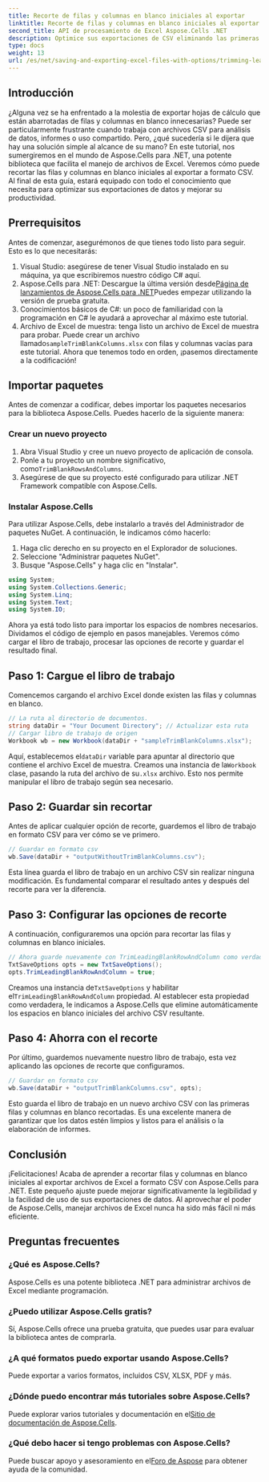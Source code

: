 ```yaml
---
title: Recorte de filas y columnas en blanco iniciales al exportar
linktitle: Recorte de filas y columnas en blanco iniciales al exportar
second_title: API de procesamiento de Excel Aspose.Cells .NET
description: Optimice sus exportaciones de CSV eliminando las primeras filas y columnas en blanco con Aspose.Cells para .NET. La limpieza de datos está a solo unos pasos de distancia.
type: docs
weight: 13
url: /es/net/saving-and-exporting-excel-files-with-options/trimming-leading-blank-rows-and-columns/
---
```

## Introducción
¿Alguna vez se ha enfrentado a la molestia de exportar hojas de cálculo que están abarrotadas de filas y columnas en blanco innecesarias? Puede ser particularmente frustrante cuando trabaja con archivos CSV para análisis de datos, informes o uso compartido. Pero, ¿qué sucedería si le dijera que hay una solución simple al alcance de su mano? En este tutorial, nos sumergiremos en el mundo de Aspose.Cells para .NET, una potente biblioteca que facilita el manejo de archivos de Excel. Veremos cómo puede recortar las filas y columnas en blanco iniciales al exportar a formato CSV. Al final de esta guía, estará equipado con todo el conocimiento que necesita para optimizar sus exportaciones de datos y mejorar su productividad.
## Prerrequisitos
Antes de comenzar, asegurémonos de que tienes todo listo para seguir. Esto es lo que necesitarás:
1. Visual Studio: asegúrese de tener Visual Studio instalado en su máquina, ya que escribiremos nuestro código C# aquí.
2.  Aspose.Cells para .NET: Descargue la última versión desde[Página de lanzamientos de Aspose.Cells para .NET](https://releases.aspose.com/cells/net/)Puedes empezar utilizando la versión de prueba gratuita.
3. Conocimientos básicos de C#: un poco de familiaridad con la programación en C# le ayudará a aprovechar al máximo este tutorial.
4.  Archivo de Excel de muestra: tenga listo un archivo de Excel de muestra para probar. Puede crear un archivo llamado`sampleTrimBlankColumns.xlsx` con filas y columnas vacías para este tutorial.
Ahora que tenemos todo en orden, ¡pasemos directamente a la codificación!
## Importar paquetes
Antes de comenzar a codificar, debes importar los paquetes necesarios para la biblioteca Aspose.Cells. Puedes hacerlo de la siguiente manera:
### Crear un nuevo proyecto
1. Abra Visual Studio y cree un nuevo proyecto de aplicación de consola.
2.  Ponle a tu proyecto un nombre significativo, como`TrimBlankRowsAndColumns`.
3. Asegúrese de que su proyecto esté configurado para utilizar .NET Framework compatible con Aspose.Cells.
### Instalar Aspose.Cells
Para utilizar Aspose.Cells, debe instalarlo a través del Administrador de paquetes NuGet. A continuación, le indicamos cómo hacerlo:
1. Haga clic derecho en su proyecto en el Explorador de soluciones.
2. Seleccione "Administrar paquetes NuGet".
3. Busque "Aspose.Cells" y haga clic en "Instalar".
```csharp
using System;
using System.Collections.Generic;
using System.Linq;
using System.Text;
using System.IO;
```

Ahora ya está todo listo para importar los espacios de nombres necesarios.
Dividamos el código de ejemplo en pasos manejables. Veremos cómo cargar el libro de trabajo, procesar las opciones de recorte y guardar el resultado final.
## Paso 1: Cargue el libro de trabajo
Comencemos cargando el archivo Excel donde existen las filas y columnas en blanco.
```csharp
// La ruta al directorio de documentos.
string dataDir = "Your Document Directory"; // Actualizar esta ruta
// Cargar libro de trabajo de origen
Workbook wb = new Workbook(dataDir + "sampleTrimBlankColumns.xlsx");
```
 Aquí, establecemos el`dataDir` variable para apuntar al directorio que contiene el archivo Excel de muestra. Creamos una instancia de la`Workbook` clase, pasando la ruta del archivo de su`.xlsx` archivo. Esto nos permite manipular el libro de trabajo según sea necesario.
## Paso 2: Guardar sin recortar
Antes de aplicar cualquier opción de recorte, guardemos el libro de trabajo en formato CSV para ver cómo se ve primero.
```csharp
// Guardar en formato csv
wb.Save(dataDir + "outputWithoutTrimBlankColumns.csv");
```
Esta línea guarda el libro de trabajo en un archivo CSV sin realizar ninguna modificación. Es fundamental comparar el resultado antes y después del recorte para ver la diferencia.
## Paso 3: Configurar las opciones de recorte
A continuación, configuraremos una opción para recortar las filas y columnas en blanco iniciales.
```csharp
// Ahora guarde nuevamente con TrimLeadingBlankRowAndColumn como verdadero
TxtSaveOptions opts = new TxtSaveOptions();
opts.TrimLeadingBlankRowAndColumn = true;
```
 Creamos una instancia de`TxtSaveOptions` y habilitar el`TrimLeadingBlankRowAndColumn` propiedad. Al establecer esta propiedad como verdadera, le indicamos a Aspose.Cells que elimine automáticamente los espacios en blanco iniciales del archivo CSV resultante.
## Paso 4: Ahorra con el recorte
Por último, guardemos nuevamente nuestro libro de trabajo, esta vez aplicando las opciones de recorte que configuramos.
```csharp
// Guardar en formato csv
wb.Save(dataDir + "outputTrimBlankColumns.csv", opts);
```
Esto guarda el libro de trabajo en un nuevo archivo CSV con las primeras filas y columnas en blanco recortadas. Es una excelente manera de garantizar que los datos estén limpios y listos para el análisis o la elaboración de informes.
## Conclusión
¡Felicitaciones! Acaba de aprender a recortar filas y columnas en blanco iniciales al exportar archivos de Excel a formato CSV con Aspose.Cells para .NET. Este pequeño ajuste puede mejorar significativamente la legibilidad y la facilidad de uso de sus exportaciones de datos. Al aprovechar el poder de Aspose.Cells, manejar archivos de Excel nunca ha sido más fácil ni más eficiente.
## Preguntas frecuentes
### ¿Qué es Aspose.Cells?
Aspose.Cells es una potente biblioteca .NET para administrar archivos de Excel mediante programación.
### ¿Puedo utilizar Aspose.Cells gratis?
Sí, Aspose.Cells ofrece una prueba gratuita, que puedes usar para evaluar la biblioteca antes de comprarla.
### ¿A qué formatos puedo exportar usando Aspose.Cells?
Puede exportar a varios formatos, incluidos CSV, XLSX, PDF y más.
### ¿Dónde puedo encontrar más tutoriales sobre Aspose.Cells?
 Puede explorar varios tutoriales y documentación en el[Sitio de documentación de Aspose.Cells](https://reference.aspose.com/cells/net/).
### ¿Qué debo hacer si tengo problemas con Aspose.Cells?
 Puede buscar apoyo y asesoramiento en el[Foro de Aspose](https://forum.aspose.com/c/cells/9) para obtener ayuda de la comunidad.